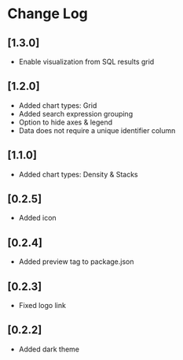 # Change Log

## [1.3.0]
- Enable visualization from SQL results grid

## [1.2.0]
- Added chart types: Grid
- Added search expression grouping
- Option to hide axes & legend
- Data does not require a unique identifier column

## [1.1.0]
- Added chart types: Density & Stacks

## [0.2.5]
- Added icon

## [0.2.4]
- Added preview tag to package.json

## [0.2.3]
- Fixed logo link

## [0.2.2]
- Added dark theme
